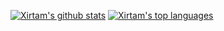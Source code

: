 [![Xirtam's github stats](https://github-readme-stats.vercel.app/api?username=xirtam-ch)]()
[![Xirtam's top languages](https://github-readme-stats.vercel.app/api/top-langs/?hide=css,html,scss,less,batchfile,javascript&username=xirtam-ch&layout=compact)]()
